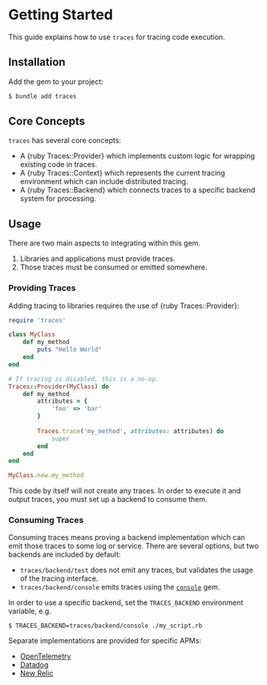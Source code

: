 # Getting Started

This guide explains how to use `traces` for tracing code execution.

## Installation

Add the gem to your project:

~~~ bash
$ bundle add traces
~~~

## Core Concepts

`traces` has several core concepts:

- A {ruby Traces::Provider} which implements custom logic for wrapping existing code in traces.
- A {ruby Traces::Context} which represents the current tracing environment which can include distributed tracing.
- A {ruby Traces::Backend} which connects traces to a specific backend system for processing.

## Usage

There are two main aspects to integrating within this gem.

1. Libraries and applications must provide traces.
2. Those traces must be consumed or emitted somewhere.

### Providing Traces

Adding tracing to libraries requires the use of {ruby Traces::Provider}:

~~~ ruby
require 'traces'

class MyClass
	def my_method
		puts "Hello World"
	end
end

# If tracing is disabled, this is a no-op.
Traces::Provider(MyClass) do
	def my_method
		attributes = {
			'foo' => 'bar'
		}
		
		Traces.trace('my_method', attributes: attributes) do
			super
		end
	end
end

MyClass.new.my_method
~~~

This code by itself will not create any traces. In order to execute it and output traces, you must set up a backend to consume them.

### Consuming Traces

Consuming traces means proving a backend implementation which can emit those traces to some log or service. There are several options, but two backends are included by default:

- `traces/backend/test` does not emit any traces, but validates the usage of the tracing interface.
- `traces/backend/console` emits traces using the [`console`](https://github.com/socketry/console) gem.

In order to use a specific backend, set the `TRACES_BACKEND` environment variable, e.g.

~~~ shell
$ TRACES_BACKEND=traces/backend/console ./my_script.rb
~~~

Separate implementations are provided for specific APMs:

- [OpenTelemetry](https://github.com/socketry/traces-backend-open_telemetry)
- [Datadog](https://github.com/socketry/traces-backend-datadog)
- [New Relic](https://github.com/newrelic/traces-backend-newrelic)